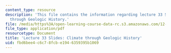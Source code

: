 ```yaml
---
content_type: resource
description: 'This file contains the information regarding lecture 33 Slides: Climate
  through Geologic History.'
file: /media/https%3A/open-learning-course-data-rc.s3.amazonaws.com/12-001-introduction-to-geology-fall-2013/fbd6bee4c6c78fcbe1946359395b1069_MIT12_001F13_Lec33slides.pdf
file_type: application/pdf
resourcetype: Document
title: 'Lecture 33 Slides: Climate through Geologic History'
uid: fbd6bee4-c6c7-8fcb-e194-6359395b1069
---
```

